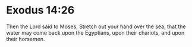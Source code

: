 # Exodus 14:26

Then the Lord said to Moses, Stretch out your hand over the sea, that the water may come back upon the Egyptians, upon their chariots, and upon their horsemen.
